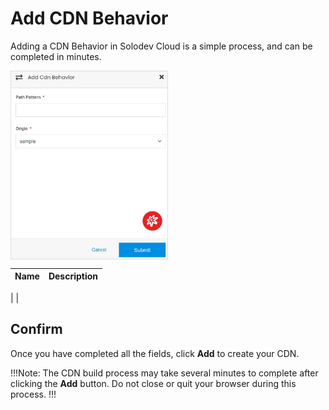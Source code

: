 # Add CDN Behavior

Adding a CDN Behavior in Solodev Cloud is a simple process, and can be completed in minutes.

<img src="../../../../../images/addcdnbehavior.jpg" alt="addcdnbehavior" style="width: 50%; display: block"></a>

**Name** | **Description** 
:--- | ---
 | 
 | 

## Confirm

Once you have completed all the fields, click **Add** to create your CDN.

!!!Note:
The CDN build process may take several minutes to complete after clicking the **Add** button. Do not close or quit your browser during this process.
!!!
